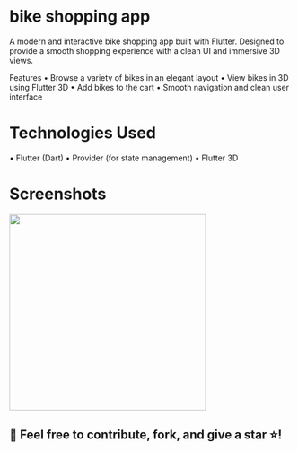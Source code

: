 # bike shopping app

A modern and interactive bike shopping app built with Flutter. Designed to provide a smooth shopping experience with a clean UI and immersive 3D views.

 Features
• Browse a variety of bikes in an elegant layout
• View bikes in 3D using Flutter 3D
• Add bikes to the cart
• Smooth navigation and clean user interface



#  Technologies Used
• Flutter (Dart)
• Provider (for state management)
• Flutter 3D


#  Screenshots
<img src="assets/img/vid2.gif" height="350em" />




## 📌 Feel free to contribute, fork, and give a star ⭐!
